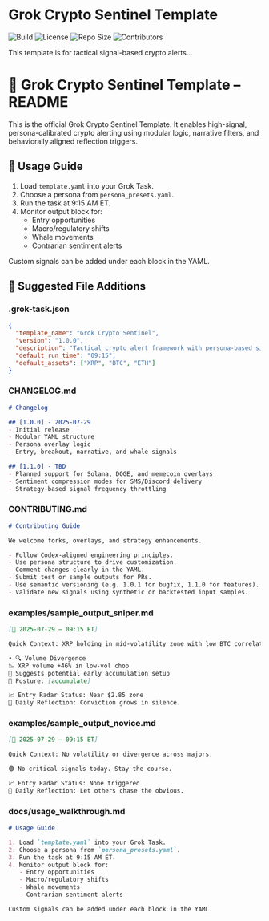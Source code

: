 # Grok Crypto Sentinel Template

![Build](https://github.com/MrBinnacle/grok-crypto-sentinel/actions/workflows/yaml-validate.yml/badge.svg)
![License](https://img.shields.io/github/license/MrBinnacle/grok-crypto-sentinel)
![Repo Size](https://img.shields.io/github/repo-size/MrBinnacle/grok-crypto-sentinel)
![Contributors](https://img.shields.io/github/contributors/MrBinnacle/grok-crypto-sentinel)


This template is for tactical signal-based crypto alerts...
# 📘 Grok Crypto Sentinel Template – README

This is the official Grok Crypto Sentinel Template. It enables high-signal, persona-calibrated crypto alerting using modular logic, narrative filters, and behaviorally aligned reflection triggers.

## 🔧 Usage Guide

1. Load `template.yaml` into your Grok Task.
2. Choose a persona from `persona_presets.yaml`.
3. Run the task at 9:15 AM ET.
4. Monitor output block for:
   - Entry opportunities
   - Macro/regulatory shifts
   - Whale movements
   - Contrarian sentiment alerts

Custom signals can be added under each block in the YAML.

## 📁 Suggested File Additions

### .grok-task.json
```json
{
  "template_name": "Grok Crypto Sentinel",
  "version": "1.0.0",
  "description": "Tactical crypto alert framework with persona-based signal logic.",
  "default_run_time": "09:15",
  "default_assets": ["XRP", "BTC", "ETH"]
}
```

### CHANGELOG.md
```markdown
# Changelog

## [1.0.0] - 2025-07-29
- Initial release
- Modular YAML structure
- Persona overlay logic
- Entry, breakout, narrative, and whale signals

## [1.1.0] - TBD
- Planned support for Solana, DOGE, and memecoin overlays
- Sentiment compression modes for SMS/Discord delivery
- Strategy-based signal frequency throttling
```

### CONTRIBUTING.md
```markdown
# Contributing Guide

We welcome forks, overlays, and strategy enhancements. 

- Follow Codex-aligned engineering principles.
- Use persona structure to drive customization.
- Comment changes clearly in the YAML.
- Submit test or sample outputs for PRs.
- Use semantic versioning (e.g. 1.0.1 for bugfix, 1.1.0 for features).
- Validate new signals using synthetic or backtested input samples.
```

### examples/sample_output_sniper.md
```markdown
[📆 2025-07-29 – 09:15 ET]

Quick Context: XRP holding in mid-volatility zone with low BTC correlation.

• 🔍 Volume Divergence
📉 XRP volume +46% in low-vol chop
🎯 Suggests potential early accumulation setup
🧭 Posture: [accumulate]

📈 Entry Radar Status: Near $2.85 zone
🧠 Daily Reflection: Conviction grows in silence.
```

### examples/sample_output_novice.md
```markdown
[📆 2025-07-29 – 09:15 ET]

Quick Context: No volatility or divergence across majors.

🟢 No critical signals today. Stay the course.

📈 Entry Radar Status: None triggered
🧠 Daily Reflection: Let others chase the obvious.
```

### docs/usage_walkthrough.md
```markdown
# Usage Guide

1. Load `template.yaml` into your Grok Task.
2. Choose a persona from `persona_presets.yaml`.
3. Run the task at 9:15 AM ET.
4. Monitor output block for:
   - Entry opportunities
   - Macro/regulatory shifts
   - Whale movements
   - Contrarian sentiment alerts

Custom signals can be added under each block in the YAML.
```
